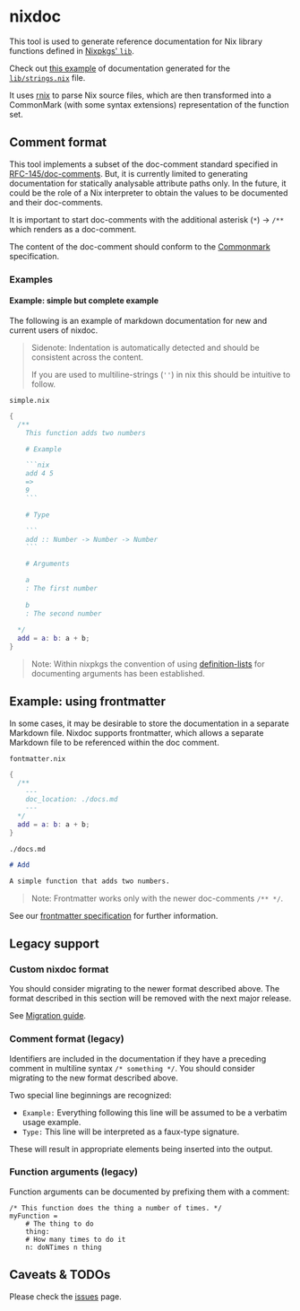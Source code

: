 # nixdoc

This tool is used to generate reference documentation for Nix library functions defined in [Nixpkgs' `lib`](https://github.com/NixOS/nixpkgs/tree/master/lib).

Check out [this example](https://nixos.org/manual/nixpkgs/unstable/#sec-functions-library-strings) of documentation generated for the [`lib/strings.nix`](https://github.com/NixOS/nixpkgs/blob/nixpkgs-unstable/lib/strings.nix) file.

It uses [rnix](https://github.com/nix-community/rnix-parser) to parse Nix source files,
which are then transformed into a CommonMark (with some syntax extensions) representation of the
function set.

## Comment format

This tool implements a subset of the doc-comment standard specified in [RFC-145/doc-comments](https://github.com/NixOS/rfcs/blob/master/rfcs/0145-doc-strings.md).
But, it is currently limited to generating documentation for statically analysable attribute paths only.
In the future, it could be the role of a Nix interpreter to obtain the values to be documented and their doc-comments.

It is important to start doc-comments with the additional asterisk (`*`) -> `/**` which renders as a doc-comment.

The content of the doc-comment should conform to the [Commonmark](https://spec.commonmark.org/0.30/) specification.

### Examples

#### Example: simple but complete example

The following is an example of markdown documentation for new and current users of nixdoc.

> Sidenote: Indentation is automatically detected and should be consistent across the content.
>
> If you are used to multiline-strings (`''`) in nix this should be intuitive to follow.

`simple.nix`
````nix
{
  /**
    This function adds two numbers

    # Example

    ```nix
    add 4 5
    =>
    9
    ```

    # Type

    ```
    add :: Number -> Number -> Number
    ```

    # Arguments

    a
    : The first number
    
    b
    : The second number
    
  */
  add = a: b: a + b;
}
````

> Note: Within nixpkgs the convention of using [definition-lists](https://www.markdownguide.org/extended-syntax/#definition-lists) for documenting arguments has been established.

## Example: using frontmatter

In some cases, it may be desirable to store the documentation in a separate Markdown file.
Nixdoc supports frontmatter, which allows a separate Markdown file to be referenced within the doc comment.

`fontmatter.nix`
````nix
{
  /**
    ---
    doc_location: ./docs.md
    ---
  */
  add = a: b: a + b;
}
````

`./docs.md`
````markdown
# Add

A simple function that adds two numbers.
````

> Note: Frontmatter works only with the newer doc-comments `/** */`.

See our [frontmatter specification](./doc/frontmatter.md) for further information.

## Legacy support

### Custom nixdoc format

You should consider migrating to the newer format described above. The format described in this section will be removed with the next major release.

See [Migration guide](./doc/migration.md).

### Comment format (legacy)

Identifiers are included in the documentation if they have
a preceding comment in multiline syntax `/* something */`. You should consider migrating to the new format described above.

Two special line beginnings are recognized:

* `Example:` Everything following this line will be assumed to be a
  verbatim usage example.
* `Type:` This line will be interpreted as a faux-type signature.

These will result in appropriate elements being inserted into the
output.

### Function arguments (legacy)

Function arguments can be documented by prefixing them with a comment:

```
/* This function does the thing a number of times. */
myFunction =
    # The thing to do
    thing:
    # How many times to do it
    n: doNTimes n thing
```

## Caveats & TODOs

Please check the [issues](https://github.com/nix-community/nixdoc/issues) page.
